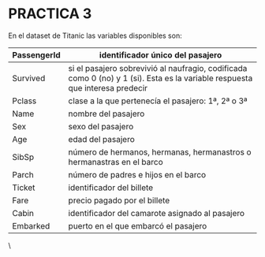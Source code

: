 # PRACTICA 3

En el dataset de Titanic las variables disponibles son:​

| PassengerId | identificador único del pasajero                                                                                             |
| ----------- | ---------------------------------------------------------------------------------------------------------------------------- |
| Survived    | si el pasajero sobrevivió al naufragio, codificada como 0 (no) y 1 (si). Esta es la variable respuesta que interesa predecir |
| Pclass      | clase a la que pertenecía el pasajero: 1ª, 2ª o 3ª                                                                           |
| Name        | nombre del pasajero                                                                                                          |
| Sex         | sexo del pasajero                                                                                                            |
| Age         | edad del pasajero                                                                                                            |
| SibSp       | número de hermanos, hermanas, hermanastros o hermanastras en el barco                                                        |
| Parch       | número de padres e hijos en el barco                                                                                         |
| Ticket      | identificador del billete                                                                                                    |
| Fare        | precio pagado por el billete                                                                                                 |
| Cabin       | identificador del camarote asignado al pasajero                                                                              |
| Embarked    | puerto en el que embarcó el pasajero                                                                                         |

\
